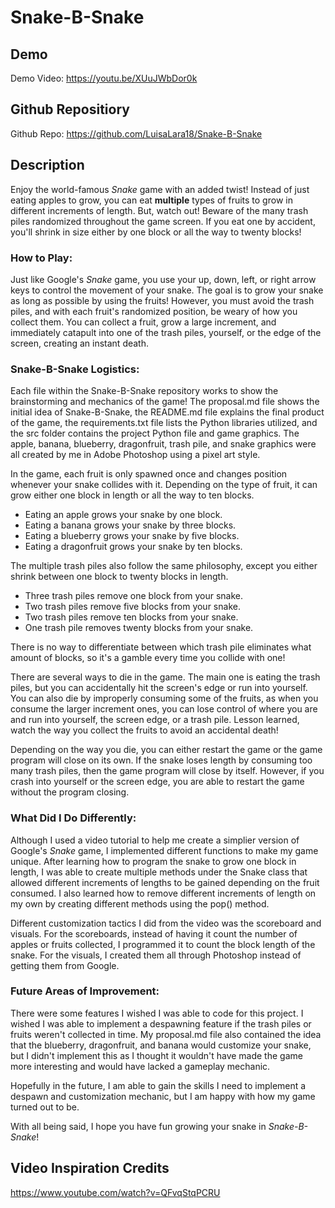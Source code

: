 # Snake-B-Snake

## Demo
Demo Video: https://youtu.be/XUuJWbDor0k

## Github Repositiory
Github Repo: https://github.com/LuisaLara18/Snake-B-Snake

## Description
Enjoy the world-famous _Snake_ game with an added twist! Instead of just eating apples to grow, you can eat **multiple** types of fruits to grow in different increments of length. But, watch out! Beware of the many trash piles randomized throughout the game screen. If you eat one by accident, you'll shrink in size either by one block or all the way to twenty blocks!

### How to Play:
Just like Google's _Snake_ game, you use your up, down, left, or right arrow keys to control the movement of your snake. The goal is to grow your snake as long as possible by using the fruits! However, you must avoid the trash piles, and with each fruit's randomized position, be weary of how you collect them. You can collect a fruit, grow a large increment, and immediately catapult into one of the trash piles, yourself, or the edge of the screen, creating an instant death.

### Snake-B-Snake Logistics:
Each file within the Snake-B-Snake repository works to show the brainstorming and mechanics of the game! The proposal.md file shows the initial idea of Snake-B-Snake, the README.md file explains the final product of the game, the requirements.txt file lists the Python libraries utilized, and the src folder contains the project Python file and game graphics. The apple, banana, blueberry, dragonfruit, trash pile, and snake graphics were all created by me in Adobe Photoshop using a pixel art style. 

In the game, each fruit is only spawned once and changes position whenever your snake collides with it. Depending on the type of fruit, it can grow either one block in length or all the way to ten blocks.

- Eating an apple grows your snake by one block.
- Eating a banana grows your snake by three blocks.
- Eating a blueberry grows your snake by five blocks.
- Eating a dragonfruit grows your snake by ten blocks.

The multiple trash piles also follow the same philosophy, except you either shrink between one block to twenty blocks in length.

- Three trash piles remove one block from your snake.
- Two trash piles remove five blocks from your snake.
- Two trash piles remove ten blocks from your snake.
- One trash pile removes twenty blocks from your snake.

There is no way to differentiate between which trash pile eliminates what amount of blocks, so it's a gamble every time you collide with one!

There are several ways to die in the game. The main one is eating the trash piles, but you can accidentally hit the screen's edge or run into yourself. You can also die by improperly consuming some of the fruits, as when you consume the larger increment ones, you can lose control of where you are and run into yourself, the screen edge, or a trash pile. Lesson learned, watch the way you collect the fruits to avoid an accidental death! 

Depending on the way you die, you can either restart the game or the game program will close on its own. If the snake loses length by consuming too many trash piles, then the game program will close by itself. However, if you crash into yourself or the screen edge, you are able to restart the game without the program closing.

### What Did I Do Differently:
Although I used a video tutorial to help me create a simplier version of Google's _Snake_ game, I implemented different functions to make my game unique. After learning how to program the snake to grow one block in length, I was able to create multiple methods under the Snake class that allowed different increments of lengths to be gained depending on the fruit consumed. I also learned how to remove different increments of length on my own by creating different methods using the pop() method. 

Different customization tactics I did from the video was the scoreboard and visuals. For the scoreboards, instead of having it count the number of apples or fruits collected, I programmed it to count the block length of the snake. For the visuals, I created them all through Photoshop instead of getting them from Google.

### Future Areas of Improvement:
There were some features I wished I was able to code for this project. I wished I was able to implement a despawning feature if the trash piles or fruits weren't collected in time. My proposal.md file also contained the idea that the blueberry, dragonfruit, and banana would customize your snake, but I didn't implement this as I thought it wouldn't have made the game more interesting and would have lacked a gameplay mechanic.

Hopefully in the future, I am able to gain the skills I need to implement a despawn and customization mechanic, but I am happy with how my game turned out to be.

With all being said, I hope you have fun growing your snake in _Snake-B-Snake_!

## Video Inspiration Credits
https://www.youtube.com/watch?v=QFvqStqPCRU
